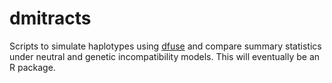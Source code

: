 # dmitracts
Scripts to simulate haplotypes using [dfuse](http://www.uwyo.edu/buerkle/software/dfuse) and compare summary statistics 
under neutral and genetic incompatibility models. This will eventually be an R package.

